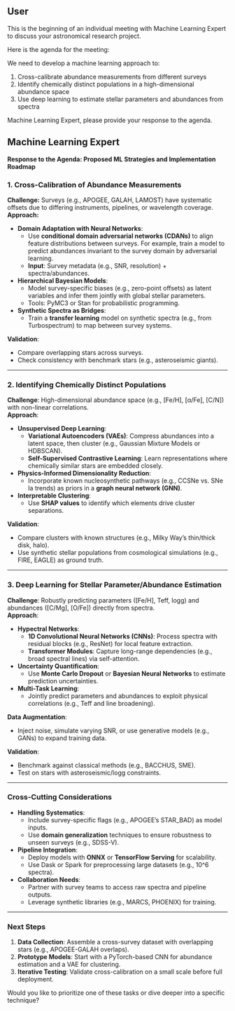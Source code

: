 ## User

This is the beginning of an individual meeting with Machine Learning Expert to discuss your astronomical research project.

Here is the agenda for the meeting:


We need to develop a machine learning approach to:
1. Cross-calibrate abundance measurements from different surveys
2. Identify chemically distinct populations in a high-dimensional abundance space
3. Use deep learning to estimate stellar parameters and abundances from spectra


Machine Learning Expert, please provide your response to the agenda.

## Machine Learning Expert

**Response to the Agenda: Proposed ML Strategies and Implementation Roadmap**

### 1. **Cross-Calibration of Abundance Measurements**  
**Challenge:** Surveys (e.g., APOGEE, GALAH, LAMOST) have systematic offsets due to differing instruments, pipelines, or wavelength coverage.  
**Approach:**  
- **Domain Adaptation with Neural Networks**:  
  - Use **conditional domain adversarial networks (CDANs)** to align feature distributions between surveys. For example, train a model to predict abundances invariant to the survey domain by adversarial learning.  
  - **Input**: Survey metadata (e.g., SNR, resolution) + spectra/abundances.  
- **Hierarchical Bayesian Models**:  
  - Model survey-specific biases (e.g., zero-point offsets) as latent variables and infer them jointly with global stellar parameters.  
  - Tools: PyMC3 or Stan for probabilistic programming.  
- **Synthetic Spectra as Bridges**:  
  - Train a **transfer learning** model on synthetic spectra (e.g., from Turbospectrum) to map between survey systems.  

**Validation**:  
- Compare overlapping stars across surveys.  
- Check consistency with benchmark stars (e.g., asteroseismic giants).  

---

### 2. **Identifying Chemically Distinct Populations**  
**Challenge**: High-dimensional abundance space (e.g., [Fe/H], [α/Fe], [C/N]) with non-linear correlations.  
**Approach**:  
- **Unsupervised Deep Learning**:  
  - **Variational Autoencoders (VAEs)**: Compress abundances into a latent space, then cluster (e.g., Gaussian Mixture Models or HDBSCAN).  
  - **Self-Supervised Contrastive Learning**: Learn representations where chemically similar stars are embedded closely.  
- **Physics-Informed Dimensionality Reduction**:  
  - Incorporate known nucleosynthetic pathways (e.g., CCSNe vs. SNe Ia trends) as priors in a **graph neural network (GNN)**.  
- **Interpretable Clustering**:  
  - Use **SHAP values** to identify which elements drive cluster separations.  

**Validation**:  
- Compare clusters with known structures (e.g., Milky Way’s thin/thick disk, halo).  
- Use synthetic stellar populations from cosmological simulations (e.g., FIRE, EAGLE) as ground truth.  

---

### 3. **Deep Learning for Stellar Parameter/Abundance Estimation**  
**Challenge**: Robustly predicting parameters ([Fe/H], Teff, logg) and abundances ([C/Mg], [O/Fe]) directly from spectra.  
**Approach**:  
- **Hypectral Networks**:  
  - **1D Convolutional Neural Networks (CNNs)**: Process spectra with residual blocks (e.g., ResNet) for local feature extraction.  
  - **Transformer Modules**: Capture long-range dependencies (e.g., broad spectral lines) via self-attention.  
- **Uncertainty Quantification**:  
  - Use **Monte Carlo Dropout** or **Bayesian Neural Networks** to estimate prediction uncertainties.  
- **Multi-Task Learning**:  
  - Jointly predict parameters and abundances to exploit physical correlations (e.g., Teff and line broadening).  

**Data Augmentation**:  
- Inject noise, simulate varying SNR, or use generative models (e.g., GANs) to expand training data.  

**Validation**:  
- Benchmark against classical methods (e.g., BACCHUS, SME).  
- Test on stars with asteroseismic/logg constraints.  

---

### Cross-Cutting Considerations  
- **Handling Systematics**:  
  - Include survey-specific flags (e.g., APOGEE’s STAR_BAD) as model inputs.  
  - Use **domain generalization** techniques to ensure robustness to unseen surveys (e.g., SDSS-V).  
- **Pipeline Integration**:  
  - Deploy models with **ONNX** or **TensorFlow Serving** for scalability.  
  - Use Dask or Spark for preprocessing large datasets (e.g., 10^6 spectra).  
- **Collaboration Needs**:  
  - Partner with survey teams to access raw spectra and pipeline outputs.  
  - Leverage synthetic libraries (e.g., MARCS, PHOENIX) for training.  

---

### Next Steps  
1. **Data Collection**: Assemble a cross-survey dataset with overlapping stars (e.g., APOGEE-GALAH overlaps).  
2. **Prototype Models**: Start with a PyTorch-based CNN for abundance estimation and a VAE for clustering.  
3. **Iterative Testing**: Validate cross-calibration on a small scale before full deployment.  

Would you like to prioritize one of these tasks or dive deeper into a specific technique?

